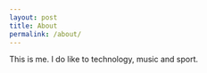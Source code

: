```yaml
---
layout: post
title: About
permalink: /about/
---
```


This is me. I do like to technology, music and sport.
